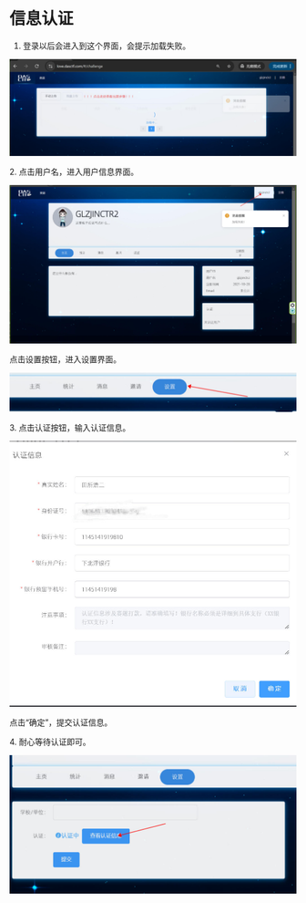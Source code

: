 # 信息认证
1.  登录以后会进入到这个界面，会提示加载失败。

![](信息认证_image.png)

2\.  点击用户名，进入用户信息界面。

![](1_信息认证_image.png)

点击设置按钮，进入设置界面。

![](3_信息认证_image.png)

3\. 点击认证按钮，输入认证信息。

![](2_信息认证_image.png)

点击“确定”，提交认证信息。

4\. 耐心等待认证即可。

![](4_信息认证_image.png)